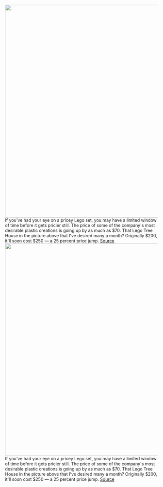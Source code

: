 <img src='https://cdn.vox-cdn.com/thumbor/s0Bb4CsFxuqPsCjTs81wypSXZmU=/0x0:2248x1499/1200x800/filters:focal(945x571:1303x929)/cdn.vox-cdn.com/uploads/chorus_image/image/71096566/lego_tree_house_large_crop_2.0.jpg' width='700px' /><br/>
If you've had your eye on a pricey Lego set, you may have a limited window of time before it gets pricier still. The price of some of the company's most desirable plastic creations is going up by as much as $70. That Lego Tree House in the picture above that I've desired many a month? Originally $200, it'll soon cost $250 — a 25 percent price jump.
<a href='https://www.theverge.com/2022/7/11/23204181/lego-price-increase-harry-potter-star-wars-ideas-nintendo'> Source <a/><img src='https://cdn.vox-cdn.com/thumbor/s0Bb4CsFxuqPsCjTs81wypSXZmU=/0x0:2248x1499/1200x800/filters:focal(945x571:1303x929)/cdn.vox-cdn.com/uploads/chorus_image/image/71096566/lego_tree_house_large_crop_2.0.jpg' width='700px' /><br/>
If you've had your eye on a pricey Lego set, you may have a limited window of time before it gets pricier still. The price of some of the company's most desirable plastic creations is going up by as much as $70. That Lego Tree House in the picture above that I've desired many a month? Originally $200, it'll soon cost $250 — a 25 percent price jump.
<a href='https://www.theverge.com/2022/7/11/23204181/lego-price-increase-harry-potter-star-wars-ideas-nintendo'> Source <a/>